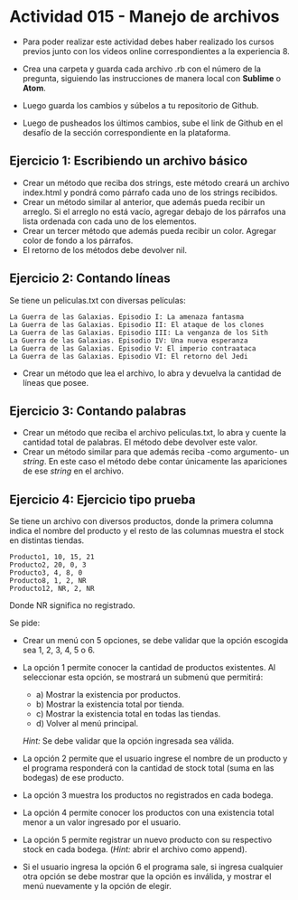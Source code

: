 # Actividad 015 - Manejo de archivos

- Para poder realizar este actividad debes haber realizado los cursos previos junto con los videos online correspondientes a la experiencia 8.

- Crea una carpeta y guarda cada archivo .rb con el número de la pregunta, siguiendo las instrucciones de manera local con **Sublime** o **Atom**.

- Luego guarda los cambios y súbelos a tu repositorio de Github.

- Luego de pusheados los últimos cambios, sube el link de Github en el desafío de la sección correspondiente en la plataforma.

## Ejercicio 1: Escribiendo un archivo básico

- Crear un método que reciba dos strings, este método creará un archivo index.html y pondrá como párrafo cada uno de los strings recibidos.
- Crear un método similar al anterior, que además pueda recibir un arreglo. Si el arreglo no está vacío, agregar debajo de los párrafos una lista ordenada con cada uno de los elementos.
- Crear un tercer método que además pueda recibir un color. Agregar color de fondo a los párrafos.
- El retorno de los métodos debe devolver nil.

## Ejercicio 2: Contando líneas
Se tiene un peliculas.txt con diversas películas:

~~~
La Guerra de las Galaxias. Episodio I: La amenaza fantasma
La Guerra de las Galaxias. Episodio II: El ataque de los clones
La Guerra de las Galaxias. Episodio III: La venganza de los Sith
La Guerra de las Galaxias. Episodio IV: Una nueva esperanza
La Guerra de las Galaxias. Episodio V: El imperio contraataca
La Guerra de las Galaxias. Episodio VI: El retorno del Jedi
~~~

- Crear un método que lea el archivo, lo abra y devuelva la cantidad de líneas que posee.

## Ejercicio 3: Contando palabras

- Crear un método que reciba el archivo peliculas.txt, lo abra y cuente la cantidad total de palabras. El método debe devolver este valor.
- Crear un método similar para que además reciba -como argumento- un *string*. En este caso el método debe contar únicamente las apariciones de ese *string* en el archivo.

## Ejercicio 4: Ejercicio tipo prueba

Se tiene un archivo con diversos productos, donde la primera columna indica el nombre del producto y el resto de las columnas muestra el stock en distintas tiendas.

~~~
Producto1, 10, 15, 21
Producto2, 20, 0, 3
Producto3, 4, 8, 0
Producto8, 1, 2, NR
Producto12, NR, 2, NR
~~~

Donde NR significa no registrado.

Se pide:

- Crear un menú con 5 opciones, se debe validar que la opción escogida sea 1, 2, 3, 4, 5 o 6.

- La opción 1 permite conocer la cantidad de productos existentes. Al seleccionar esta opción, se mostrará un submenú que permitirá:
	- a) Mostrar la existencia por productos.
	- b) Mostrar la existencia total por tienda.
	- c) Mostrar la existencia total en todas las tiendas.
	- d) Volver al menú principal.

	*Hint:* Se debe validar que la opción ingresada sea válida.

- La opción 2 permite que el usuario ingrese el nombre de un producto y el programa responderá con la cantidad de stock total (suma en las bodegas) de ese producto.

- La opción 3 muestra los productos no registrados en cada bodega.

- La opción 4 permite conocer los productos con una existencia total menor a un valor ingresado por el usuario.

- La opción 5 permite registrar un nuevo producto con su respectivo stock en cada bodega. (*Hint:* abrir el archivo como append).

- Si el usuario ingresa la opción 6 el programa sale, si ingresa cualquier otra opción se debe mostrar que la opción es inválida, y mostrar el menú nuevamente y la opción de elegir.